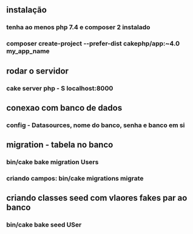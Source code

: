 ## instalação 
### tenha ao menos php 7.4 e composer 2 instalado

### composer create-project --prefer-dist cakephp/app:~4.0 my_app_name

## rodar o servidor
### cake server php - S localhost:8000

## conexao com banco de dados
### config - Datasources, nome do banco, senha e banco em si
## migration - tabela no banco
###  bin/cake bake  migration Users
### criando campos:  bin/cake  migrations migrate

## criando classes seed  com vlaores fakes par ao banco

###  bin/cake bake seed USer 
### 
